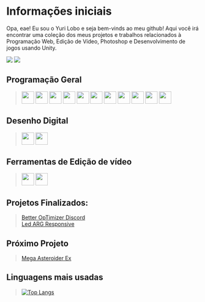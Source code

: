 # Informações iniciais
 Opa, eae! Eu sou o Yuri Lobo e seja bem-vinds ao meu github! Aqui você irá encontrar uma coleção dos meus projetos e trabalhos relacionados à Programação Web, Edição de Vídeo, Photoshop e Desenvolvimento de jogos usando Unity.
 <div>
<a href="https://youtube.com/@sou_olobinho" target="_blank"><img loading="lazy" src="https://img.shields.io/badge/YouTube-FF0000?style=for-the-badge&logo=youtube&logoColor=white" target="_blank"></a>
<a href="https://www.instagram.com/yurim.lobo" target="_blank"><img loading="lazy" src="https://img.shields.io/badge/-Instagram-%23E4405F?style=for-the-badge&logo=instagram&logoColor=white" target="_blank"></a>
</div>

## Programação Geral <br> 
> <img src="https://devicon-website.vercel.app/api/godot/original.svg" height="32px" width="32px"></img> <img src="https://cdn.jsdelivr.net/gh/devicons/devicon/icons/html5/html5-original.svg" height="32px" width="32px"/>  <img src="https://cdn.jsdelivr.net/gh/devicons/devicon/icons/javascript/javascript-original.svg" height="32px" width="32px"/>  <img src="https://cdn.jsdelivr.net/gh/devicons/devicon/icons/css3/css3-original.svg" height="32px" width="32px"/> <img src="https://cdn.jsdelivr.net/gh/devicons/devicon/icons/linux/linux-original.svg" height="32px" width="32px"/> <img src="https://cdn.jsdelivr.net/gh/devicons/devicon/icons/python/python-original.svg" height="32px" width="32px"/> <img src="https://devicon-website.vercel.app/api/bootstrap/original.svg" height="32px" width="32px"></img> <img src="https://cdn.jsdelivr.net/gh/devicons/devicon@latest/icons/arduino/arduino-original.svg" height="32px" width="32px"/> <img src="https://cdn.jsdelivr.net/gh/devicons/devicon@latest/icons/unity/unity-original.svg" height="32px" width="32px"/> <img src="https://cdn.jsdelivr.net/gh/devicons/devicon@latest/icons/vscode/vscode-original.svg" height="32px" width="32px" /> <img src="https://cdn.jsdelivr.net/gh/devicons/devicon@latest/icons/react/react-original.svg" height="32px" width="32px" />
           <br>

## Desenho Digital  
> <img src="https://cdn.jsdelivr.net/gh/devicons/devicon/icons/photoshop/photoshop-plain.svg" height="32px" width="32px"/> <img src="https://devicon-website.vercel.app/api/illustrator/plain.svg" height="32px" width="32px"></img>

## Ferramentas de Edição de vídeo <br>
> <img src="https://cdn.jsdelivr.net/gh/devicons/devicon/icons/premierepro/premierepro-original.svg" height="32px" width="32px"/> <img src="https://cdn.jsdelivr.net/gh/devicons/devicon@latest/icons/aftereffects/aftereffects-original.svg" height="32px" width="32px"/>
          

## Projetos Finalizados: <br>
> [Better OpTimizer Discord](https://github.com/iAmLobinho/BetterOPT-Theme?tab=readme-ov-file#betteropt-theme) <br>
> [Led ARG Responsive](https://github.com/iAmLobinho/LedResponsive) <br>

## Próximo Projeto
> [Mega Asteroider Ex](https://github.com/iAmLobinho/Rasp-GBA) <br>

## Linguagens mais usadas
> [![Top Langs](https://github-readme-stats.vercel.app/api/top-langs/?username=iAmLobinho&layout=compact)](https://github.com/anuraghazra/github-readme-stats)
